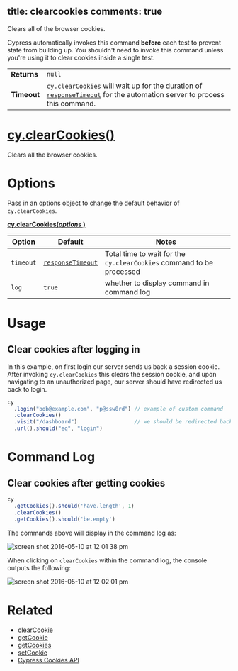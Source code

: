 title: clearcookies
comments: true
---

Clears all of the browser cookies.

Cypress automatically invokes this command **before** each test to prevent state from building up. You shouldn't need to invoke this command unless you're using it to clear cookies inside a single test.

| | |
|--- | --- |
| **Returns** | `null` |
| **Timeout** | `cy.clearCookies` will wait up for the duration of [`responseTimeout`](https://on.cypress.io/guides/configuration#section-timeouts) for the automation server to process this command.|

# [cy.clearCookies()](#section-usage)

Clears all the browser cookies.

# Options

Pass in an options object to change the default behavior of `cy.clearCookies`.

**[cy.clearCookies(*options* )](#options-usage)**

Option | Default | Notes
--- | --- | ---
`timeout` | [`responseTimeout`](https://on.cypress.io/guides/configuration#section-timeouts) | Total time to wait for the `cy.clearCookies` command to be processed
`log` | `true` | whether to display command in command log

# Usage

## Clear cookies after logging in

In this example, on first login our server sends us back a session cookie. After invoking `cy.clearCookies` this clears the session cookie, and upon navigating to an unauthorized page, our server should have redirected us back to login.

```javascript
cy
  .login("bob@example.com", "p@ssw0rd") // example of custom command
  .clearCookies()
  .visit("/dashboard")                  // we should be redirected back to login
  .url().should("eq", "login")
```

# Command Log

## Clear cookies after getting cookies

```javascript
cy
  .getCookies().should('have.length', 1)
  .clearCookies()
  .getCookies().should('be.empty')
```

The commands above will display in the command log as:

![screen shot 2016-05-10 at 12 01 38 pm](https://cloud.githubusercontent.com/assets/1271364/15153391/1afa9fb4-16a7-11e6-9a76-3c3e6b4b9f6b.png)

When clicking on `clearCookies` within the command log, the console outputs the following:

![screen shot 2016-05-10 at 12 02 01 pm](https://cloud.githubusercontent.com/assets/1271364/15153392/1afb086e-16a7-11e6-9541-1b1794e14705.png)

# Related

- [clearCookie](https://on.cypress.io/api/clearcookie)
- [getCookie](https://on.cypress.io/api/getcookie)
- [getCookies](https://on.cypress.io/api/getcookies)
- [setCookie](https://on.cypress.io/api/setcookie)
- [Cypress Cookies API](https://on.cypress.io/api/cookies)
